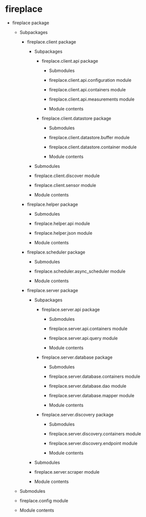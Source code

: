 # fireplace

* fireplace package

  * Subpackages

    * fireplace.client package

      * Subpackages

        * fireplace.client.api package

          * Submodules

          * fireplace.client.api.configuration module

          * fireplace.client.api.containers module

          * fireplace.client.api.measurements module

          * Module contents

        * fireplace.client.datastore package

          * Submodules

          * fireplace.client.datastore.buffer module

          * fireplace.client.datastore.container module

          * Module contents

      * Submodules

      * fireplace.client.discover module

      * fireplace.client.sensor module

      * Module contents

    * fireplace.helper package

      * Submodules

      * fireplace.helper.api module

      * fireplace.helper.json module

      * Module contents

    * fireplace.scheduler package

      * Submodules

      * fireplace.scheduler.async_scheduler module

      * Module contents

    * fireplace.server package

      * Subpackages

        * fireplace.server.api package

          * Submodules

          * fireplace.server.api.containers module

          * fireplace.server.api.query module

          * Module contents

        * fireplace.server.database package

          * Submodules

          * fireplace.server.database.containers module

          * fireplace.server.database.dao module

          * fireplace.server.database.mapper module

          * Module contents

        * fireplace.server.discovery package

          * Submodules

          * fireplace.server.discovery.containers module

          * fireplace.server.discovery.endpoint module

          * Module contents

      * Submodules

      * fireplace.server.scraper module

      * Module contents

  * Submodules

  * fireplace.config module

  * Module contents

